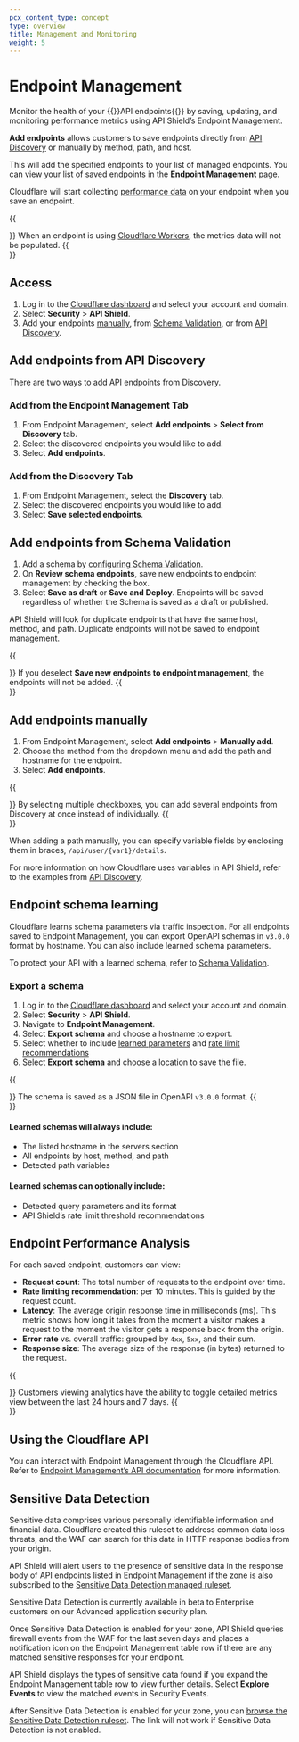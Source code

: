 ```yaml
---
pcx_content_type: concept
type: overview
title: Management and Monitoring
weight: 5
---
```


# Endpoint Management

Monitor the health of your {{<glossary-tooltip term_id="API endpoint">}}API endpoints{{</glossary-tooltip>}} by saving, updating, and monitoring performance metrics using API Shield’s Endpoint Management.

**Add endpoints** allows customers to save endpoints directly from [API Discovery](/api-shield/security/api-discovery/) or manually by method, path, and host.

This will add the specified endpoints to your list of managed endpoints. You can view your list of saved endpoints in the **Endpoint Management** page.

Cloudflare will start collecting [performance data](/api-shield/management-and-monitoring/#endpoint-performance-analysis) on your endpoint when you save an endpoint.

{{<Aside type="note">}}
When an endpoint is using [Cloudflare Workers](/workers/), the metrics data will not be populated.
{{</Aside>}}

## Access

1. Log in to the [Cloudflare dashboard](https://dash.cloudflare.com/login) and select your account and domain.
2. Select **Security** > **API Shield**.
3. Add your endpoints [manually](#add-endpoints-manually), from [Schema Validation](#add-endpoints-from-schema-validation), or from [API Discovery](#add-endpoints-from-api-discovery).

## Add endpoints from API Discovery

There are two ways to add API endpoints from Discovery.

### Add from the Endpoint Management Tab

1. From Endpoint Management, select **Add endpoints** > **Select from Discovery** tab.
2. Select the discovered endpoints you would like to add.
3. Select **Add endpoints**.

### Add from the Discovery Tab

1. From Endpoint Management, select the **Discovery** tab.
2. Select the discovered endpoints you would like to add.
3. Select **Save selected endpoints**.

## Add endpoints from Schema Validation

1. Add a schema by [configuring Schema Validation](/api-shield/security/schema-validation/).
2. On **Review schema endpoints**, save new endpoints to endpoint management by checking the box.
3. Select **Save as draft** or **Save and Deploy**. Endpoints will be saved regardless of whether the Schema is saved as a draft or published.

API Shield will look for duplicate endpoints that have the same host, method, and path. Duplicate endpoints will not be saved to endpoint management.

{{<Aside type="note">}}
If you deselect **Save new endpoints to endpoint management**, the endpoints will not be added.
{{</Aside>}}

## Add endpoints manually

1. From Endpoint Management, select **Add endpoints** > **Manually add**.
2. Choose the method from the dropdown menu and add the path and hostname for the endpoint.
3. Select **Add endpoints**.

{{<Aside type="note">}}
By selecting multiple checkboxes, you can add several endpoints from Discovery at once instead of individually.
{{</Aside>}}

When adding a path manually, you can specify variable fields by enclosing them in braces, `/api/user/{var1}/details`.

For more information on how Cloudflare uses variables in API Shield, refer to the examples from [API Discovery](/api-shield/security/api-discovery/).

## Endpoint schema learning

Cloudflare learns schema parameters via traffic inspection. For all endpoints saved to Endpoint Management, you can export OpenAPI schemas in `v3.0.0` format by hostname. You can also include learned schema parameters.

To protect your API with a learned schema, refer to [Schema Validation](/api-shield/security/schema-validation/#add-validation-by-applying-a-learned-schema-to-an-entire-hostname).

### Export a schema

1. Log in to the [Cloudflare dashboard](https://dash.cloudflare.com/) and select your account and domain.
2. Select **Security** > **API Shield**.
3. Navigate to **Endpoint Management**.
4. Select **Export schema** and choose a hostname to export.
5. Select whether to include [learned parameters](/api-shield/management-and-monitoring/#learned-schemas-will-always-include) and [rate limit recommendations](/api-shield/security/volumetric-abuse-detection/)
6. Select **Export schema** and choose a location to save the file.

{{<Aside type="note">}}
The schema is saved as a JSON file in OpenAPI `v3.0.0` format.
{{</Aside>}}

#### Learned schemas will always include:

- The listed hostname in the servers section
- All endpoints by host, method, and path
- Detected path variables

#### Learned schemas can optionally include:

- Detected query parameters and its format
- API Shield’s rate limit threshold recommendations

## Endpoint Performance Analysis

For each saved endpoint, customers can view:

* **Request count**: The total number of requests to the endpoint over time.
* **Rate limiting recommendation**: per 10 minutes. This is guided by the request count.
* **Latency**: The average origin response time in milliseconds (ms). This metric shows how long it takes from the moment a visitor makes a request to the moment the visitor gets a response back from the origin.
* **Error rate** vs. overall traffic: grouped by `4xx`, `5xx`, and their sum.
* **Response size**: The average size of the response (in bytes) returned to the request.

{{<Aside type="note">}}
Customers viewing analytics have the ability to toggle detailed metrics view between the last 24 hours and 7 days.
{{</Aside>}}

## Using the Cloudflare API

You can interact with Endpoint Management through the Cloudflare API. Refer to [Endpoint Management’s API documentation](/api/operations/api-shield-api-discovery-retrieve-discovered-operations-on-a-zone) for more information.

## Sensitive Data Detection

Sensitive data comprises various personally identifiable information and financial data. Cloudflare created this ruleset to address common data loss threats, and the WAF can search for this data in HTTP response bodies from your origin.

API Shield will alert users to the presence of sensitive data in the response body of API endpoints listed in Endpoint Management if the zone is also subscribed to the [Sensitive Data Detection managed ruleset](/waf/managed-rules/#managed-rulesets).

Sensitive Data Detection is currently available in beta to Enterprise customers on our Advanced application security plan.

Once Sensitive Data Detection is enabled for your zone, API Shield queries firewall events from the WAF for the last seven days and places a notification icon on the Endpoint Management table row if there are any matched sensitive responses for your endpoint.

API Shield displays the types of sensitive data found if you expand the Endpoint Management table row to view further details. Select **Explore Events** to view the matched events in Security Events.

After Sensitive Data Detection is enabled for your zone, you can [browse the Sensitive Data Detection ruleset](https://dash.cloudflare.com/?to=/:account/:zone/security/data/ruleset/e22d83c647c64a3eae91b71b499d988e/rules). The link will not work if Sensitive Data Detection is not enabled.
